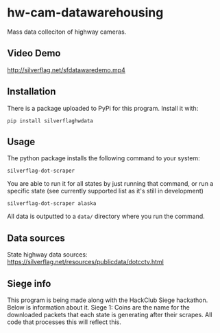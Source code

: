 # hw-cam-datawarehousing
Mass data colleciton of highway cameras.

## Video Demo
http://silverflag.net/sfdatawaredemo.mp4

## Installation
There is a package uploaded to PyPi for this program. Install it with:
```
pip install silverflaghwdata
```

## Usage
The python package installs the following command to your system:
```
silverflag-dot-scraper
```
You are able to run it for all states by just running that command, or run a specific state (see currently supported list as it's still in development)
```
silverflag-dot-scraper alaska
```
All data is outputted to a `data/` directory where you run the command.

## Data sources
State highway data sources: https://silverflag.net/resources/publicdata/dotcctv.html

## Siege info
This program is being made along with the HackClub Siege hackathon. Below is information about it.
Siege 1: Coins are the name for the downloaded packets that each state is generating after their scrapes. All code that processes this will reflect this.